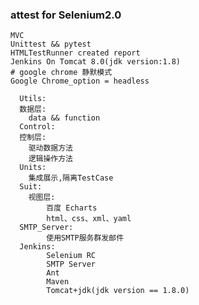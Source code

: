 ### attest for Selenium2.0
	MVC
	Unittest && pytest
	HTMLTestRunner created report 
	Jenkins On Tomcat 8.0(jdk version:1.8)
	# google chrome 静默模式
	Google Chrome_option = headless
      
      Utils:
      数据层:
        data && function
      Control:
      控制层:
        驱动数据方法
        逻辑操作方法
      Units:
        集成展示,隔离TestCase
      Suit:
        视图层:
            百度 Echarts
            html、css、xml、yaml
      SMTP_Server:
            使用SMTP服务群发邮件
      Jenkins:
            Selenium RC
            SMTP Server
            Ant
            Maven
            Tomcat+jdk(jdk version == 1.8.0)
            
        
